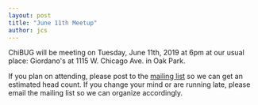 ```yaml
---
layout: post
title: "June 11th Meetup"
author: jcs
---
```


ChiBUG will be meeting on
Tuesday, June 11th, 2019
at
6pm
at
our usual place: Giordano's at 1115 W. Chicago Ave. in Oak Park.

If you plan on attending, please post to the
[mailing list]()
so we can get an estimated head count.
If you change your mind or are running late, please email the mailing list so
we can organize accordingly.

